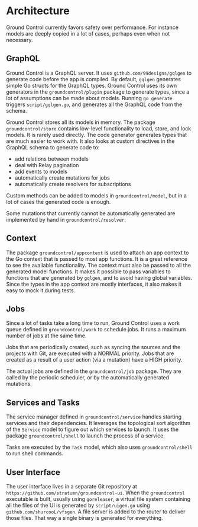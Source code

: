 # Architecture

Ground Control currently favors safety over performance. For instance models
are deeply copied in a lot of cases, perhaps even when not necessary.

## GraphQL

Ground Control is a GraphQL server. It uses `github.com/99designs/gqlgen` to
generate code before the app is compiled. By default, `gqlgen` generates simple
Go structs for the GraphQL types. Ground Control uses its own generators in the
`groundcontrol/plugin` package to generate types, since a lot of assumptions
can be made about models. Running `go generate` triggers `script/gqlgen.go`,
and generates all the GraphQL code from the schema.

Ground Control stores all its models in memory. The package
`groundcontrol/store` contains low-level functionality to load, store, and lock
models. It is rarely used directly. The code generator generates types that are
much easier to work with. It also looks at custom directives in the GraphQL
schema to generate code to:

- add relations between models
- deal with Relay pagination
- add events to models
- automatically create mutations for jobs
- automatically create resolvers for subscriptions

Custom methods can be added to models in `groundcontrol/model`, but in a lot of
cases the generated code is enough.

Some mutations that currently cannot be automatically generated are implemented
by hand in `groundcontrol/resolver`.

## Context

The package `groundcontrol/appcontext` is used to attach an app context
to the Go context that is passed to most app functions. It is a great reference
to see the available functionality. The context must also be passed to all the
generated model functions. It makes it possible to pass variables to functions
that are generated by `gqlgen`, and to avoid having global variables. Since the
types in the app context are mostly interfaces, it also makes it easy to mock
it during tests.

## Jobs

Since a lot of tasks take a long time to run, Ground Control uses a work queue
defined in `groundcontrol/work` to schedule jobs. It runs a maximum number of
jobs at the same time.

Jobs that are periodically created, such as syncing the sources and the
projects with Git, are executed with a NORMAL priority. Jobs that are created
as a result of a user action (via a mutation) have a HIGH priority.

The actual jobs are defined in the `groundcontrol/job` package. They are called
by the periodic scheduler, or by the automatically generated mutations.

## Services and Tasks

The service manager defined in `groundcontrol/service` handles starting
services and their dependencies. It leverages the topological sort algorithm
of the `Service` model to figure out which services to launch. It uses the
package `groundcontrol/shell` to launch the process of a service.

Tasks are executed by the `Task` model, which also uses `groundcontrol/shell`
to run shell commands.

## User Interface

The user interface lives in a separate Git repository at
`https://github.com/stratumn/groundcontrol-ui`. When the `groundcontrol`
executable is built, usually using `goreleaser`, a virtual file system
containing all the files of the UI is generated by `script/uigen.go` using
`github.com/shurcooL/vfsgen`. A file server is added to the router to deliver
those files. That way a single binary is generated for everything.
